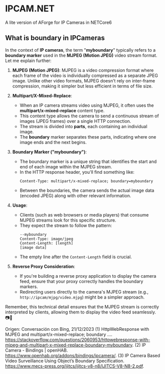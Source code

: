 # IPCAM.NET
A lite version of AForge for IP Cameras in NETCore6

## What is boundary in IPCameras
In the context of **IP cameras**, the term "**myboundary**" typically refers to a **boundary marker** used in the **MJPEG (Motion JPEG)** video stream format. Let me explain further:

1. **MJPEG (Motion JPEG)**: MJPEG is a video compression format where each frame of the video is individually compressed as a separate JPEG image. Unlike other video formats, MJPEG doesn't rely on inter-frame compression, making it simpler but less efficient in terms of file size.

2. **Multipart/X-Mixed-Replace**:
    - When an IP camera streams video using MJPEG, it often uses the **multipart/x-mixed-replace** content type.
    - This content type allows the camera to send a continuous stream of images (JPEG frames) over a single HTTP connection.
    - The stream is divided into **parts**, each containing an individual image.
    - The **boundary** marker separates these parts, indicating where one image ends and the next begins.

3. **Boundary Marker ("myboundary")**:
    - The boundary marker is a unique string that identifies the start and end of each image within the MJPEG stream.
    - In the HTTP response header, you'll find something like:
        ```
        Content-Type: multipart/x-mixed-replace; boundary=myboundary
        ```
    - Between the boundaries, the camera sends the actual image data (encoded JPEG) along with other relevant information.

4. **Usage**:
    - Clients (such as web browsers or media players) that consume MJPEG streams look for this specific structure.
    - They expect the stream to follow the pattern:
        ```
        --myboundary
        Content-Type: image/jpeg
        Content-Length: [length]
        [image data]
        ```
    - The empty line after the `Content-Length` field is crucial.

5. **Reverse Proxy Consideration**:
    - If you're building a reverse proxy application to display the camera feed, ensure that your proxy correctly handles the boundary markers.
    - Redirecting users directly to the camera's MJPEG stream (e.g., `http://ipcam/mjpg/video.mjpg`) might be a simpler approach.

Remember, this technical detail ensures that the MJPEG stream is correctly interpreted by clients, allowing them to display the video feed seamlessly. 📷🎥

Origen: Conversación con Bing, 21/12/2023
(1) HttpWebResponse with MJPEG and multipart/x-mixed-replace; boundary .... https://stackoverflow.com/questions/2060953/httpwebresponse-with-mjpeg-and-multipart-x-mixed-replace-boundary-myboundary.
(2) IP Camera - Bindings | openHAB. https://www.openhab.org/addons/bindings/ipcamera/.
(3) IP Camera Based Video Surveillance Using Object’s Boundary Specification. https://www.mecs-press.org/ijitcs/ijitcs-v8-n8/IJITCS-V8-N8-2.pdf.
